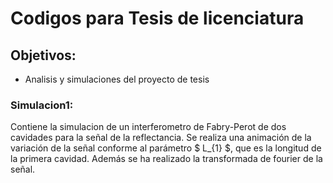 # Codigos para Tesis de licenciatura

## Objetivos:
- Analisis y simulaciones del proyecto de tesis

### Simulacion1:

Contiene la simulacion de un interferometro de Fabry-Perot de dos cavidades para la señal de la reflectancia. Se realiza una animación de la variación de la señal conforme al parámetro $ L_{1} $, que es la longitud de la primera cavidad. Además se ha realizado la transformada de fourier de la señal.
